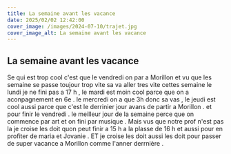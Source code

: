 ```yaml
---
title: La semaine avant les vacance
date: 2025/02/02 12:42:00
cover_image: /images/2024-07-10/trajet.jpg
cover_image_alt: La semaine avant les vacance
---
```

## La semaine avant les vacance ##
Se qui est trop cool c'est que le vendredi on par a Morillon et vu que les semaine se passe  toujour trop vite sa va aller tres vite cettes semaine
 le lundi je ne fini pas a 17 h , le mardi est moin cool parce que on a aconpagnement en 6e .
 le mercredi on a que 3h donc sa vas , le jeudi est cool aussi parce que c'est le derrinier jour avans  de partir a Morillon .
 et pour finir le vendredi .
le meilleur jour de la semaine perce que on commence par art et on fini par musique .
Mais vus que notre prof n'est pas la  je croise les doit quon peut finir a 15 h a la plasse de 16 h et aussi pour en profiter de maria et Jovanie . 
ET je croise les doit aussi les doit pour passer de super vacance a Morillon comme l'anner derrnière .